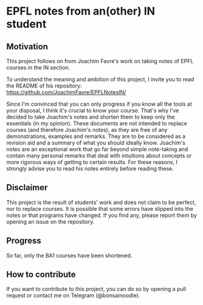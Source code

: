# EPFL notes from an(other) IN student

## Motivation

This project follows on from Joachim Favre's work on taking notes of EPFL courses in the IN section.

To understand the meaning and ambition of this project, I invite you to read the README of his repository: https://github.com/JoachimFavre/EPFLNotesIN/

Since I'm convinced that you can only progress if you know all the tools at your disposal, I think it's crucial to know your course. That's why I've decided to take Joachim's notes and shorten them to keep only the essentials (in my opinion). These documents are not intended to replace courses (and therefore Joachim's notes), as they are free of any demonstrations, examples and remarks. They are to be considered as a revision aid and a summary of what you should ideally know. Joachim's notes are an exceptional work that go far beyond simple note-taking and contain many personal remarks that deal with intuitions about concepts or more rigorous ways of getting to certain results. For these reasons, I strongly advise you to read his notes entirely before reading these.

## Disclaimer

This project is the result of students' work and does not claim to be perfect, nor to replace courses. It is possible that some errors have slipped into the notes or that programs have changed. If you find any, please report them by opening an issue on the repository.

## Progress

So far, only the BA1 courses have been shortened.

## How to contribute

If you want to contribute to this project, you can do so by opening a pull request or contact me on Telegram (@bonsainoodle).

